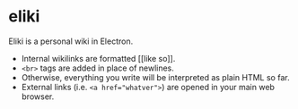 # eliki
Eliki is a personal wiki in Electron.

* Internal wikilinks are formatted [[like so]].
* `<br>` tags are added in place of newlines.
* Otherwise, everything you write will be interpreted as plain HTML so far.
* External links (i.e. `<a href="whatver">`) are opened in your main web browser.
